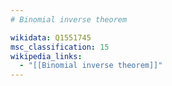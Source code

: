 ```yaml
---
# Binomial inverse theorem

wikidata: Q1551745
msc_classification: 15
wikipedia_links:
  - "[[Binomial inverse theorem]]"
---
```

